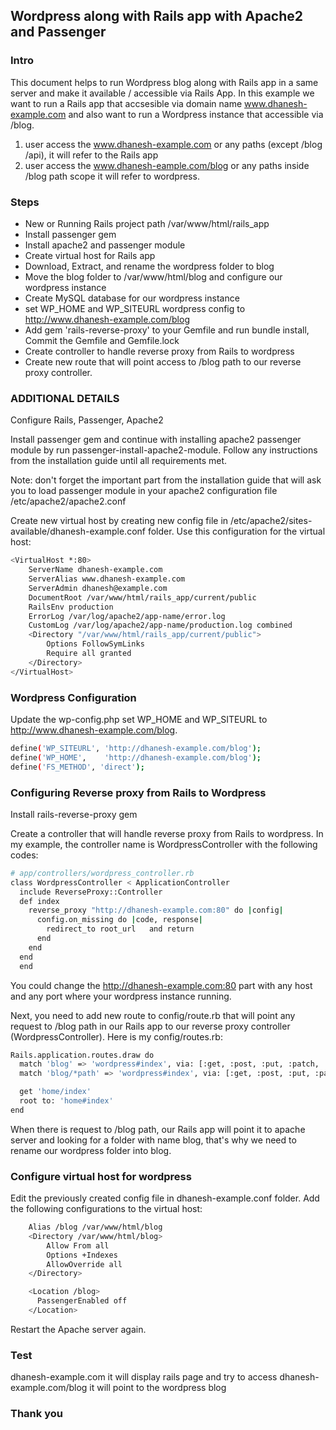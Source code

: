 ## Wordpress along with Rails app with Apache2 and Passenger

### Intro
This document helps to run Wordpress blog along with Rails app in a same server and make it available / accessible via Rails App. In this example we want to run a Rails app that accsesible via domain name www.dhanesh-example.com and also want to run a Wordpress instance that accessible via /blog. 

1. user access the www.dhanesh-example.com or any paths (except /blog /api), it will refer to the Rails app
2. user access the www.dhanesh-eample.com/blog or any paths inside /blog path scope it will refer to wordpress.

### Steps
- New or Running Rails project path /var/www/html/rails_app
- Install passenger gem
- Install apache2 and passenger module
- Create virtual host for Rails app 
- Download, Extract, and rename the wordpress folder to blog
- Move the blog folder to /var/www/html/blog and configure our wordpress instance
- Create MySQL database for our wordpress instance
- set WP_HOME and WP_SITEURL wordpress config to http://www.dhanesh-example.com/blog
- Add gem 'rails-reverse-proxy' to your Gemfile and run bundle install, Commit the Gemfile and Gemfile.lock
- Create controller to handle reverse proxy from Rails to wordpress
- Create new route that will point access to /blog path to our reverse proxy controller.

### ADDITIONAL DETAILS
Configure Rails, Passenger, Apache2

Install passenger gem and continue with installing apache2 passenger module by run passenger-install-apache2-module. Follow any instructions from the installation guide until all requirements met. 

Note: don't forget the important part from the installation guide that will ask you to load passenger module in your apache2 configuration file /etc/apache2/apache2.conf

Create new virtual host by creating new config file in /etc/apache2/sites-available/dhanesh-example.conf folder. Use this configuration for the virtual host:
```bash
<VirtualHost *:80>
    ServerName dhanesh-example.com
    ServerAlias www.dhanesh-example.com
    ServerAdmin dhanesh@example.com
    DocumentRoot /var/www/html/rails_app/current/public
    RailsEnv production
    ErrorLog /var/log/apache2/app-name/error.log
    CustomLog /var/log/apache2/app-name/production.log combined
    <Directory "/var/www/html/rails_app/current/public">
        Options FollowSymLinks
        Require all granted
    </Directory>
</VirtualHost>
```
### Wordpress Configuration
Update the wp-config.php set WP_HOME and WP_SITEURL to http://www.dhanesh-example.com/blog.

```bash
define('WP_SITEURL', 'http://dhanesh-example.com/blog');
define('WP_HOME',    'http://dhanesh-example.com/blog');
define('FS_METHOD', 'direct');
```
### Configuring Reverse proxy from Rails to Wordpress
Install rails-reverse-proxy gem

Create a controller that will handle reverse proxy from Rails to wordpress. In my example, the controller name is WordpressController with the following codes:

```bash
# app/controllers/wordpress_controller.rb
class WordpressController < ApplicationController
  include ReverseProxy::Controller
  def index
    reverse_proxy "http://dhanesh-example.com:80" do |config|
      config.on_missing do |code, response|
        redirect_to root_url   and return
      end
    end
  end
  end
```
You could change the http://dhanesh-example.com:80 part with any host and any port where your wordpress instance running.

Next, you need to add new route to config/route.rb that will point any request to /blog path in our Rails app to our reverse proxy controller (WordpressController). Here is my config/routes.rb:

```bash
Rails.application.routes.draw do
  match 'blog' => 'wordpress#index', via: [:get, :post, :put, :patch, :delete]
  match 'blog/*path' => 'wordpress#index', via: [:get, :post, :put, :patch, :delete]

  get 'home/index'
  root to: 'home#index'
end
```
When there is request to /blog path, our Rails app will point it to apache server and looking for a folder with name blog, that's why we need to rename our wordpress folder into blog.

### Configure virtual host for wordpress

Edit the previously created config file in dhanesh-example.conf folder. Add the following configurations to the virtual host:
```bash
    Alias /blog /var/www/html/blog
    <Directory /var/www/html/blog>
        Allow From all
        Options +Indexes
        AllowOverride all
    </Directory>

    <Location /blog>
      PassengerEnabled off
    </Location>
```

Restart the Apache server again.

### Test
dhanesh-example.com it will display rails page and try to access dhanesh-example.com/blog it will point to the wordpress blog

### Thank you








